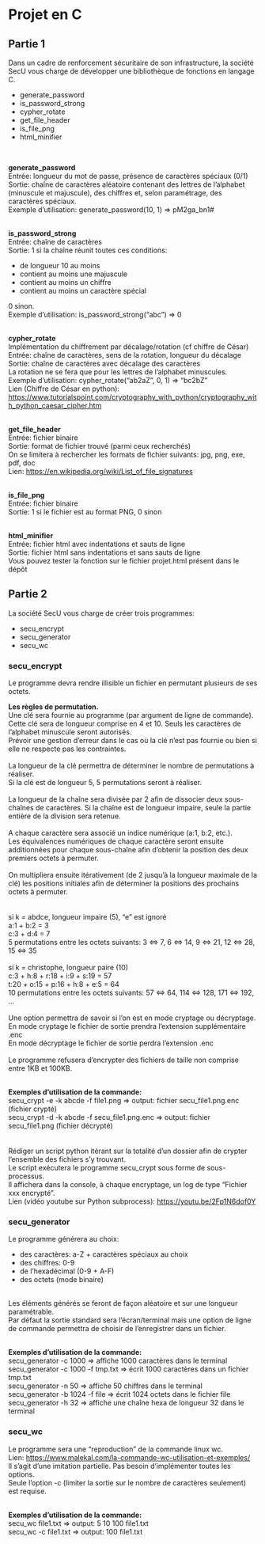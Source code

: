 # Projet en C

## Partie 1

Dans un cadre de renforcement sécuritaire de son infrastructure, la société SecU vous charge de développer une bibliothèque de fonctions en langage C.  

- generate_password
- is_password_strong
- cypher_rotate
- get_file_header
- is_file_png
- html_minifier

<br>

__generate_password__  
Entrée: longueur du mot de passe, présence de caractères spéciaux (0/1)  
Sortie: chaîne de caractères aléatoire contenant des lettres de l’alphabet (minuscule et majuscule), des chiffres et, selon paramétrage, des caractères spéciaux.  
Exemple d’utilisation: generate_password(10, 1) => pM2ga_bn1#  
<br>

__is_password_strong__  
Entrée: chaîne de caractères  
Sortie: 1 si la chaîne réunit toutes ces conditions:  
- de longueur 10 au moins
- contient au moins une majuscule
- contient au moins un chiffre
- contient au moins un caractère spécial  

0 sinon.  
Exemple d’utilisation: is_password_strong(“abc”) => 0   
<br>

__cypher_rotate__  
Implémentation du chiffrement par décalage/rotation (cf chiffre de César)  
Entrée: chaîne de caractères, sens de la rotation, longueur du décalage  
Sortie: chaîne de caractères avec décalage des caractères  
La rotation ne se fera que pour les lettres de l’alphabet minuscules.  
Exemple d’utilisation: cypher_rotate(“ab2aZ”, 0, 1) => “bc2bZ”    
Lien (Chiffre de César en python): https://www.tutorialspoint.com/cryptography_with_python/cryptography_with_python_caesar_cipher.htm  
<br>

__get_file_header__  
Entrée: fichier binaire  
Sortie: format de fichier trouvé (parmi ceux recherchés)  
On se limitera à rechercher les formats de fichier suivants: jpg, png, exe, pdf, doc  
Lien: https://en.wikipedia.org/wiki/List_of_file_signatures  
<br>

__is_file_png__  
Entrée: fichier binaire  
Sortie: 1 si le fichier est au format PNG, 0 sinon  
<br>

__html_minifier__  
Entrée: fichier html avec indentations et sauts de ligne  
Sortie: fichier html sans indentations et sans sauts de ligne    
Vous pouvez tester la fonction sur le fichier projet.html présent dans le dépôt  


## Partie 2

La société SecU vous charge de créer trois programmes:  
- secu_encrypt
- secu_generator
- secu_wc  

### secu_encrypt
Le programme devra rendre illisible un fichier en permutant plusieurs de ses octets.  

__Les règles de permutation.__  
Une clé sera fournie au programme (par argument de ligne de commande).  
Cette clé sera de longueur comprise en 4 et 10. Seuls les caractères de l’alphabet minuscule seront autorisés.  
Prévoir une gestion d’erreur dans le cas où la clé n’est pas fournie ou bien si elle ne respecte pas les contraintes.  
<br>
La longueur de la clé permettra de déterminer le nombre de permutations à réaliser.  
Si la clé est de longueur 5, 5 permutations seront à réaliser.  
<br> 
La longueur de la chaîne sera divisée par 2 afin de dissocier deux sous-chaînes de caractères. Si la chaîne est de longueur impaire, seule la partie entière de la division sera retenue.  
<br>
A chaque caractère sera associé un indice numérique (a:1, b:2, etc.).  
Les équivalences numériques de chaque caractère seront ensuite additionnées pour chaque sous-chaîne afin d’obtenir la position des deux   premiers octets à permuter.  
<br>
On multipliera ensuite itérativement (de 2 jusqu’à la longueur maximale de la clé) les positions initiales afin de déterminer la positions des prochains octets à permuter.  
<br>
<br>
si k = abdce, longueur impaire (5), “e” est ignoré  
a:1 + b:2 = 3  
c:3 + d:4 = 7  
5 permutations entre les octets suivants: 3 ⇔ 7, 6 ⇔ 14, 9 ⇔ 21, 12 ⇔ 28, 15 ⇔ 35  
<br>
si k = christophe, longueur paire (10)  
c:3 + h:8 + r:18 + i:9 + s:19 = 57  
t:20 + o:15 + p:16 + h:8 + e:5 = 64  
10 permutations entre les octets suivants: 57 ⇔ 64, 114 ⇔ 128, 171 ⇔ 192, …  
<br>
Une option permettra de savoir si l’on est en mode cryptage ou décryptage.  
En mode cryptage le fichier de sortie prendra l’extension supplémentaire .enc  
En mode décryptage le fichier de sortie perdra l’extension .enc  
<br>
Le programme refusera d’encrypter des fichiers de taille non comprise entre 1KB et 100KB.  
<br>

__Exemples d’utilisation de la commande:__  
secu_crypt -e -k abcde -f file1.png => output: fichier secu_file1.png.enc (fichier crypté)  
secu_crypt -d -k abcde -f secu_file1.png.enc => output: fichier secu_file1.png (fichier décrypté)  
<br>
<br>
Rédiger un script python itérant sur la totalité d’un dossier afin de crypter l’ensemble des fichiers s’y trouvant.  
Le script exécutera le programme secu_crypt sous forme de sous-processus.  
Il affichera dans la console, à chaque encryptage, un log de type “Fichier xxx encrypté”.  
Lien (vidéo youtube sur Python subprocess): https://youtu.be/2Fp1N6dof0Y  

### secu_generator 
Le programme générera au choix:  
- des caractères: a-Z + caractères spéciaux au choix  
- des chiffres: 0-9  
- de l’hexadécimal (0-9 + A-F)   
- des octets (mode binaire)  
<br>
Les éléments générés se feront de façon aléatoire et sur une longueur paramétrable.  
<br>
Par défaut la sortie standard sera l’écran/terminal mais une option de ligne de commande permettra de choisir de l’enregistrer dans un fichier.  
<br>
<br>

__Exemples d’utilisation de la commande:__  
secu_generator -c 1000              => affiche 1000 caractères dans le terminal  
secu_generator -c 1000 -f tmp.txt   => écrit 1000 caractères dans un fichier tmp.txt  
secu_generator -n 50                => affiche 50 chiffres dans le terminal  
secu_generator -b 1024 -f file      => écrit 1024 octets dans le fichier file  
secu_generator -h 32                => affiche une chaîne hexa de longueur 32 dans le terminal	  

### secu_wc
Le programme sera une “reproduction” de la commande linux wc.  
Lien: https://www.malekal.com/la-commande-wc-utilisation-et-exemples/  
Il s’agit d’une imitation partielle. Pas besoin d’implémenter toutes les options.  
Seule l’option -c (limiter la sortie sur le nombre de caractères seulement) est requise.   
<br>

__Exemples d’utilisation de la commande:__  
secu_wc file1.txt       => output: 5 10 100 file1.txt   
secu_wc -c file1.txt    => output: 100 file1.txt  